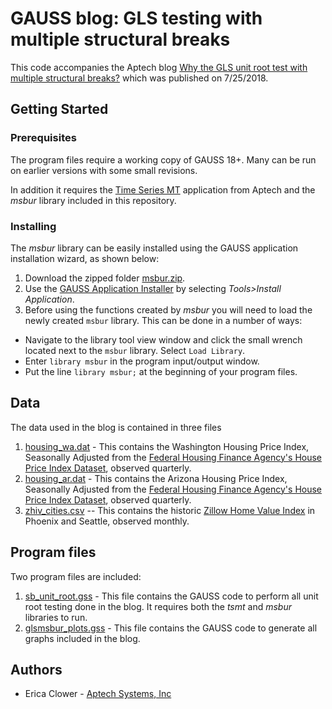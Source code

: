 # GAUSS blog: GLS testing with multiple structural breaks
This code accompanies the Aptech blog [Why the GLS unit root test with multiple
structural breaks?]( https://www.aptech.com/blog/the-changing-trend-in-home-values/) which was published on 7/25/2018.

## Getting Started
### Prerequisites
The program files require a working copy of GAUSS 18+. Many can be run on earlier versions with some small revisions.

In addition it requires the [Time Series MT](https://store.aptech.com/gauss-applications-category/time-series-mt.html) application from Aptech and the *msbur* library included in this repository.

### Installing
The *msbur* library can be easily installed using the GAUSS application installation wizard, as shown below:

1. Download the zipped folder [msbur.zip](msbur.zip).
2. Use the [GAUSS Application Installer](https://www.aptech.com/support/installation/using-the-applications-installer-wizard/) by selecting *Tools>Install Application*.
3. Before using the functions created by *msbur* you will need to load the newly created `msbur` library. This can be done in a number of ways:
  *   Navigate to the library tool view window and click the small wrench located next to the `msbur` library. Select `Load Library`.
  *  Enter `library msbur` in the program input/output window.
  *  Put the line `library msbur;` at the beginning of your program files.

## Data
The data used in the blog is contained in three files

1. [housing_wa.dat](https://github.com/ec78/gauss_blog/blob/master/time_series/gls-msbur-7.25.18/housing_wa.dat) - This contains the Washington Housing Price Index, Seasonally Adjusted from the [Federal Housing Finance Agency's House Price Index Dataset](https://www.fhfa.gov/DataTools/Downloads/Pages/House-Price-Index-Datasets.aspx), observed quarterly.  
2. [housing_ar.dat](https://github.com/ec78/gauss_blog/blob/master/time_series/gls-msbur-7.25.18/housing_ar.dat) - This contains the Arizona Housing Price Index, Seasonally Adjusted from the [Federal Housing Finance Agency's House Price Index Dataset](https://www.fhfa.gov/DataTools/Downloads/Pages/House-Price-Index-Datasets.aspx), observed quarterly.
3. [zhiv_cities.csv](zhiv_cities.csv) -- This contains the historic [Zillow Home Value Index](https://www.zillow.com/research/data/) in Phoenix and Seattle, observed monthly.

## Program files
Two program files are included:
1. [sb_unit_root.gss](sb_unit_root.gss) - This file contains the GAUSS code to perform all unit root testing done in the blog. It requires both the *tsmt* and *msbur* libraries to run.
2. [glsmsbur_plots.gss](glsmsbur_plots.gss) - This file contains the GAUSS code to generate all graphs included in the blog.

## Authors
*  Erica Clower - [Aptech Systems, Inc](www.aptech.com)
